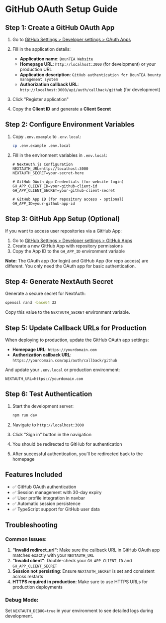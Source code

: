 # GitHub OAuth Setup Guide

## Step 1: Create a GitHub OAuth App

1. Go to [GitHub Settings > Developer settings > OAuth Apps](https://github.com/settings/applications/new)
2. Fill in the application details:
   - **Application name**: `BounTEA Website`
   - **Homepage URL**: `http://localhost:3000` (for development) or your production URL
   - **Application description**: `GitHub authentication for BounTEA bounty management system`
   - **Authorization callback URL**: `http://localhost:3000/api/auth/callback/github` (for development)

3. Click "Register application"
4. Copy the **Client ID** and generate a **Client Secret**

## Step 2: Configure Environment Variables

1. Copy `.env.example` to `.env.local`:
   ```bash
   cp .env.example .env.local
   ```

2. Fill in the environment variables in `.env.local`:
   ```env
   # NextAuth.js Configuration
   NEXTAUTH_URL=http://localhost:3000
   NEXTAUTH_SECRET=your-secret-here
   
   # GitHub OAuth App Credentials (for website login)
   GH_APP_CLIENT_ID=your-github-client-id
   GH_APP_CLIENT_SECRET=your-github-client-secret
   
   # GitHub App ID (for repository access - optional)
   GH_APP_ID=your-github-app-id
   ```

## Step 3: GitHub App Setup (Optional)

If you want to access user repositories via a GitHub App:

1. Go to [GitHub Settings > Developer settings > GitHub Apps](https://github.com/settings/apps/new)
2. Create a new GitHub App with repository permissions
3. Copy the App ID to the `GH_APP_ID` environment variable

**Note:** The OAuth app (for login) and GitHub App (for repo access) are different. You only need the OAuth app for basic authentication.

## Step 4: Generate NextAuth Secret

Generate a secure secret for NextAuth:

```bash
openssl rand -base64 32
```

Copy this value to the `NEXTAUTH_SECRET` environment variable.

## Step 5: Update Callback URLs for Production

When deploying to production, update the GitHub OAuth app settings:
- **Homepage URL**: `https://yourdomain.com`
- **Authorization callback URL**: `https://yourdomain.com/api/auth/callback/github`

And update your `.env.local` or production environment:
```env
NEXTAUTH_URL=https://yourdomain.com
```

## Step 6: Test Authentication

1. Start the development server:
   ```bash
   npm run dev
   ```

2. Navigate to `http://localhost:3000`
3. Click "Sign in" button in the navigation
4. You should be redirected to GitHub for authentication
5. After successful authentication, you'll be redirected back to the homepage

## Features Included

- ✅ GitHub OAuth authentication
- ✅ Session management with 30-day expiry
- ✅ User profile integration in navbar
- ✅ Automatic session persistence
- ✅ TypeScript support for GitHub user data

## Troubleshooting

### Common Issues:

1. **"Invalid redirect_uri"**: Make sure the callback URL in GitHub OAuth app matches exactly with your `NEXTAUTH_URL`
2. **"Invalid client"**: Double-check your `GH_APP_CLIENT_ID` and `GH_APP_CLIENT_SECRET`
3. **Session not persisting**: Ensure `NEXTAUTH_SECRET` is set and consistent across restarts
4. **HTTPS required in production**: Make sure to use HTTPS URLs for production deployments

### Debug Mode:

Set `NEXTAUTH_DEBUG=true` in your environment to see detailed logs during development.
